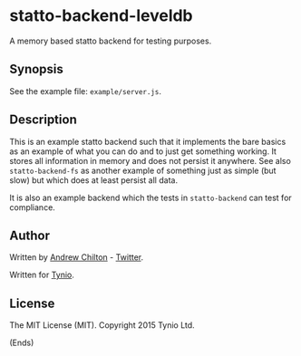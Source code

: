 # statto-backend-leveldb #

A memory based statto backend for testing purposes.

## Synopsis ##

See the example file: `example/server.js`.

## Description ##

This is an example statto backend such that it implements the bare basics as an example of what you can do and to just
get something working. It stores all information in memory and does not persist it anywhere. See also `statto-backend-fs` as
another example of something just as simple (but slow) but which does at least persist all data.

It is also an example backend which the tests in `statto-backend` can test for compliance.

## Author ##

Written by [Andrew Chilton](http://chilts.org/) - [Twitter](https://twitter.com/andychilton).

Written for [Tynio](https://tyn.io/).

## License ##

The MIT License (MIT). Copyright 2015 Tynio Ltd.

(Ends)
